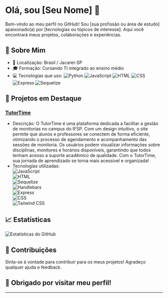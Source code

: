 # Olá, sou [Seu Nome] 👋

Bem-vindo ao meu perfil no GitHub! Sou [sua profissão ou área de estudo] apaixonado(a) por [tecnologias ou tópicos de interesse]. Aqui você encontrará meus projetos, colaborações e experiências.

## 🌱 Sobre Mim

- 📍 Localização: Brasil / Jacareí-SP
- 🎓 Formação: Cursando TI integrado ao ensino médio
- 💻 Tecnologias que uso:
  ![Python](https://img.shields.io/badge/Python-Programming%20Language-blue?style=for-the-badge&logo=python)
  ![JavaScript](https://img.shields.io/badge/JavaScript-ES6-yellow?style=for-the-badge&logo=javascript)
  ![HTML](https://img.shields.io/badge/HTML5-HTML5-orange?style=for-the-badge&logo=html5)
  ![CSS](https://img.shields.io/badge/CSS3-CSS3-blue?style=for-the-badge&logo=css3)
  ![Express](https://img.shields.io/badge/Express.js-Framework-green?style=for-the-badge&logo=express)
  ![Sequelize](https://img.shields.io/badge/Sequelize-ORM-blue?style=for-the-badge&logo=sequelize)


## 🚀 Projetos em Destaque

### [TutorTime](https://github.com/IsaquePy/TutorTime.git)
- Descrição: O TutorTime é uma plataforma dedicada a facilitar a gestão de monitorias no campus do IFSP. Com um design intuitivo, o site permite que alunos e professores se conectem de forma eficiente, otimizando o processo de agendamento e acompanhamento das sessões de monitoria. Os usuários podem visualizar informações sobre disciplinas, monitores e horários disponíveis, garantindo que todos tenham acesso a suporte acadêmico de qualidade. Com o TutorTime, sua jornada de aprendizado se torna mais acessível e organizada!
- Tecnologias utilizadas: <br>
![JavaScript](https://img.shields.io/badge/JavaScript-ES6-yellow?style=for-the-badge&logo=javascript)<br>
![HTML](https://img.shields.io/badge/HTML5-HTML5-orange?style=for-the-badge&logo=html5)<br>
![Sequelize](https://img.shields.io/badge/Sequelize-ORM-blue?style=for-the-badge&logo=sequelize)<br>
![Handlebars](https://img.shields.io/badge/Handlebars-Template-blue?style=for-the-badge&logo=handlebars)<br>
![Express](https://img.shields.io/badge/Express.js-Framework-green?style=for-the-badge&logo=express)<br>
![CSS](https://img.shields.io/badge/CSS3-CSS3-blue?style=for-the-badge&logo=css3)<br>
![Tailwind CSS](https://img.shields.io/badge/Tailwind_CSS-Framework-blue?style=for-the-badge&logo=tailwind-css)<br>





<!--## 📫 Como Me Encontrar

- [LinkedIn](link-do-seu-linkedin)
- [Twitter](link-do-seu-twitter)
- [Seu site ou portfólio](link-do-seu-portfolio)
-->

## 📈 Estatísticas

![Estatísticas do GitHub](https://github-readme-stats.vercel.app/api?username=IsaquePy&show_icons=true&theme=radical)

## 🤝 Contribuições

Sinta-se à vontade para contribuir para os meus projetos! Agradeço qualquer ajuda e feedback.

## 🎉 Obrigado por visitar meu perfil!

---

